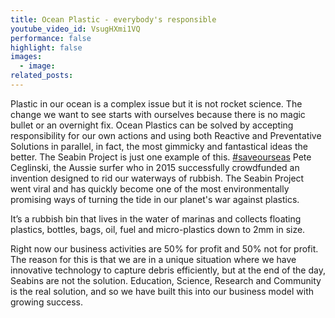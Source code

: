 ```yaml
---
title: Ocean Plastic - everybody's responsible
youtube_video_id: VsugHXmi1VQ
performance: false
highlight: false
images:
  - image:
related_posts:
---
```


Plastic in our ocean is a complex issue but it is not rocket science. The change we want to see starts with ourselves because there is no magic bullet or an overnight fix. Ocean Plastics can be solved by accepting responsibility for our own actions and using both Reactive and Preventative Solutions in parallel, in fact, the most gimmicky and fantastical ideas the better. The Seabin Project is just one example of this. [\#saveourseas](https://www.youtube.com/results?search_query=%23saveourseas) Pete Ceglinski, the Aussie surfer who in 2015 successfully crowdfunded an invention designed to rid our waterways of rubbish. The Seabin Project went viral and has quickly become one of the most environmentally promising ways of turning the tide in our planet's war against plastics.

It’s a rubbish bin that lives in the water of marinas and collects floating plastics, bottles, bags, oil, fuel and micro-plastics down to 2mm in size.

Right now our business activities are 50% for profit and 50% not for profit. The reason for this is that we are in a unique situation where we have innovative technology to capture debris efficiently, but at the end of the day, Seabins are not the solution. Education, Science, Research and Community is the real solution, and so we have built this into our business model with growing success.